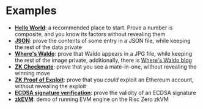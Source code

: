 # Examples

- **[Hello World]**: a recommended place to start. Prove a number is composite, and you know its factors without revealing them
- **[JSON]**: prove the contents of some entry in a JSON file, while keeping the rest of the data private
- **[Where's Waldo]**: prove that Waldo appears in a JPG file, while keeping the rest of the image private, additionally, there is [Where's Waldo blog]
- **[ZK Checkmate]**: prove that you see a mate-in-one, without revealing the winning move
- **[ZK Proof of Exploit]**: prove that you _could_ exploit an Ethereum account, without revealing the exploit
- **[ECDSA signature verification]**: prove the validity of an ECDSA signature
- **[zkEVM]**: demo of running EVM engine on the Risc Zero zkVM

[Hello World]: https://github.com/risc0/risc0/tree/release-0.19/examples/hello-world

[JSON]: https://github.com/risc0/risc0/tree/release-0.19/examples/json

[Where's Waldo]: https://github.com/risc0/risc0/tree/release-0.19/examples/waldo

[Where's Waldo blog]: https://risczero.com/news/waldo

[ZK Checkmate]: https://github.com/risc0/risc0/tree/release-0.19/examples/chess

[ZK Proof of Exploit]: https://risczero.com/news/zkpoex

[ECDSA signature verification]: https://github.com/risc0/risc0/tree/release-0.19/examples/ecdsa

[zkEVM]: https://github.com/risc0/risc0/tree/release-0.19/examples/zkevm-demo
